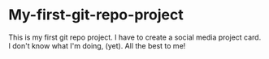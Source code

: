 # My-first-git-repo-project
This is my first git repo project. I have to create a social media project card. I don't know what I'm doing, (yet). All the best to me!
